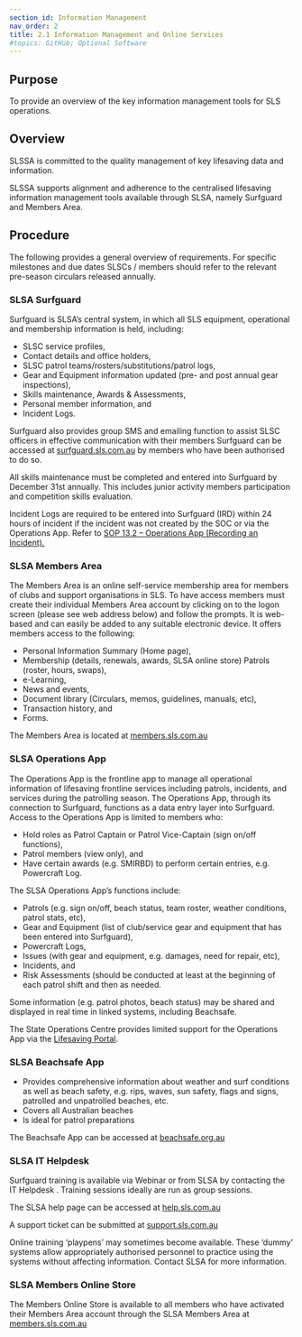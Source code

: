 ```yaml
---
section_id: Information Management
nav_order: 2
title: 2.1 Information Management and Online Services
#topics: GitHub; Optional Software
---
```


## Purpose

To provide an overview of the key information management tools for SLS operations.

## Overview

SLSSA is committed to the quality management of key lifesaving data and information.

SLSSA supports alignment and adherence to the centralised lifesaving information management tools available through SLSA, namely Surfguard and Members Area.

## Procedure

The following provides a general overview of requirements. For specific milestones and due dates SLSCs / members should refer to the relevant pre-season circulars released annually.

### SLSA Surfguard

Surfguard is SLSA’s central system, in which all SLS equipment, operational and membership information is held, including:

- SLSC service profiles,
- Contact details and office holders,
- SLSC patrol teams/rosters/substitutions/patrol logs,
- Gear and Equipment information updated (pre- and post annual gear inspections),
- Skills maintenance, Awards & Assessments,
- Personal member information, and
- Incident Logs.

Surfguard also provides group SMS and emailing function to assist SLSC officers in effective communication with their members Surfguard can be accessed at [surfguard.sls.com.au](https://surfguard.sls.com.au) by members who have been authorised to do so.

All skills maintenance must be completed and entered into Surfguard by December 31st annually. This includes junior activity members participation and competition skills evaluation.

Incident Logs are required to be entered into Surfguard (IRD) within 24 hours of incident if the incident was not created by the SOC or via the Operations App. Refer to [SOP 13.2 – Operations App (Recording an Incident).](#_13.2_Operations_App)

### SLSA Members Area

The Members Area is an online self-service membership area for members of clubs and support organisations in SLS. To have access members must create their individual Members Area account by clicking on to the logon screen (please see web address below) and follow the prompts. It is web-based and can easily be added to any suitable electronic device. It offers members access to the following:

- Personal Information Summary (Home page),
- Membership (details, renewals, awards, SLSA online store) Patrols (roster, hours, swaps),
- e-Learning,
- News and events,
- Document library (Circulars, memos, guidelines, manuals, etc),
- Transaction history, and
- Forms.

The Members Area is located at [members.sls.com.au](https://members.sls.com.au/)

### SLSA Operations App

The Operations App is the frontline app to manage all operational information of lifesaving frontline services including patrols, incidents, and services during the patrolling season. The Operations App, through its connection to Surfguard, functions as a data entry layer into Surfguard. Access to the Operations App is limited to members who:

- Hold roles as Patrol Captain or Patrol Vice-Captain (sign on/off functions),
- Patrol members (view only), and
- Have certain awards (e.g. SMIRBD) to perform certain entries, e.g. Powercraft Log.

The SLSA Operations App’s functions include:

- Patrols (e.g. sign on/off, beach status, team roster, weather conditions, patrol stats, etc),
- Gear and Equipment (list of club/service gear and equipment that has been entered into Surfguard),
- Powercraft Logs,
- Issues (with gear and equipment, e.g. damages, need for repair, etc),
- Incidents, and
- Risk Assessments (should be conducted at least at the beginning of each patrol shift and then as needed.

Some information (e.g. patrol photos, beach status) may be shared and displayed in real time in linked systems, including Beachsafe.

The State Operations Centre provides limited support for the Operations App via the [Lifesaving Portal](https://www.surflifesavingsa.com.au/portal).

### SLSA Beachsafe App

- Provides comprehensive information about weather and surf conditions as well as beach safety, e.g. rips, waves, sun safety, flags and signs, patrolled and unpatrolled beaches, etc.
- Covers all Australian beaches
- Is ideal for patrol preparations

The Beachsafe App can be accessed at [beachsafe.org.au](https://beachsafe.org.au)

### SLSA IT Helpdesk

Surfguard training is available via Webinar or from SLSA by contacting the IT Helpdesk . Training sessions ideally are run as group sessions.

The SLSA help page can be accessed at [help.sls.com.au](https://help.sls.com.au)

A support ticket can be submitted at [support.sls.com.au](https://support.sls.com.au)

Online training ‘playpens’ may sometimes become available. These ‘dummy’ systems allow appropriately authorised personnel to practice using the systems without affecting information. Contact SLSA for more information.

### SLSA Members Online Store

The Members Online Store is available to all members who have activated their Members Area account through the SLSA Members Area at [members.sls.com.au](https://members.sls.com.au/)